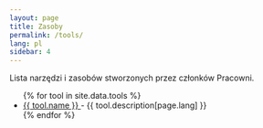 ```yaml
---
layout: page
title: Zasoby
permalink: /tools/
lang: pl
sidebar: 4
---
```


Lista narzędzi i zasobów stworzonych przez członków Pracowni.

<ul>
{% for tool in site.data.tools %}
  <li>
    <a href="{{ tool.www | tool.github }}">
      {{ tool.name }}
    </a>
    - {{ tool.description[page.lang] }}
  </li>
{% endfor %}
</ul>
